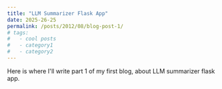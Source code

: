```yaml
---
title: "LLM Summarizer Flask App"
date: 2025-26-25
permalink: /posts/2012/08/blog-post-1/
# tags:
#   - cool posts
#   - category1
#   - category2
---
```


Here is where I'll write part 1 of my first blog, about LLM summarizer flask app. 